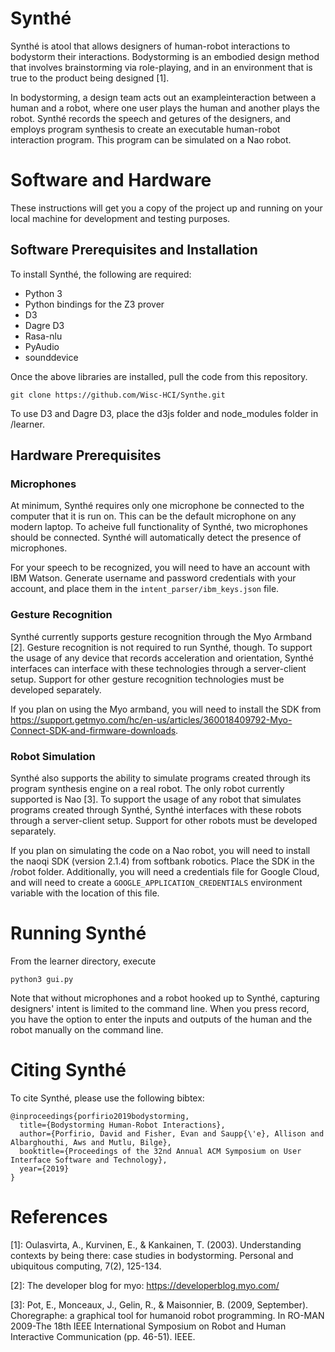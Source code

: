 # Synthé

Synthé is atool that allows designers of human-robot interactions to bodystorm their interactions. Bodystorming is an embodied design method that involves brainstorming via role-playing, and in an environment that is true to the product being designed [1].

In bodystorming, a design team acts out an exampleinteraction between a human and a robot, where one user plays the human and another plays the robot. Synthé records the speech and getures of the designers, and employs program synthesis to create an executable human-robot interaction program. This program can be simulated on a Nao robot.

# Software and Hardware

These instructions will get you a copy of the project up and running on your local machine for development and testing purposes.

## Software Prerequisites and Installation

To install Synthé, the following are required:

- Python 3
- Python bindings for the Z3 prover
- D3
- Dagre D3
- Rasa-nlu
- PyAudio
- sounddevice

Once the above libraries are installed, pull the code from this repository.

```
git clone https://github.com/Wisc-HCI/Synthe.git
```

To use D3 and Dagre D3, place the d3js folder and node_modules folder in /learner.

## Hardware Prerequisites

### Microphones

At minimum, Synthé requires only one microphone be connected to the computer that it is run on. This can be the default microphone on any modern laptop. To acheive full functionality of Synthé, two microphones should be connected. Synthé will automatically detect the presence of microphones.

For your speech to be recognized, you will need to have an account with IBM Watson. Generate username and password credentials with your account, and place them in the ```intent_parser/ibm_keys.json``` file.

### Gesture Recognition

Synthé currently supports gesture recognition through the Myo Armband [2]. Gesture recognition is not required to run Synthé, though. To support the usage of any device that records acceleration and orientation, Synthé interfaces can interface with these technologies through a server-client setup. Support for other gesture recognition technologies must be developed separately.

If you plan on using the Myo armband, you will need to install the SDK from https://support.getmyo.com/hc/en-us/articles/360018409792-Myo-Connect-SDK-and-firmware-downloads.

### Robot Simulation

Synthé also supports the ability to simulate programs created through its program synthesis engine on a real robot. The only robot currently supported is Nao [3]. To support the usage of any robot that simulates programs created through Synthé, Synthé interfaces with these robots through a server-client setup. Support for other robots must be developed separately.

If you plan on simulating the code on a Nao robot, you will need to install the naoqi SDK (version 2.1.4) from softbank robotics. Place the SDK in the /robot folder. Additionally, you will need a credentials file for Google Cloud, and will need to create a ```GOOGLE_APPLICATION_CREDENTIALS``` environment variable with the location of this file.

# Running Synthé

From the learner directory, execute

```
python3 gui.py
```

Note that without microphones and a robot hooked up to Synthé, capturing designers' intent is limited to the command line. When you press record, you have the option to enter the inputs and outputs of the human and the robot manually on the command line.

# Citing Synthé

To cite Synthé, please use the following bibtex:

```
@inproceedings{porfirio2019bodystorming,
  title={Bodystorming Human-Robot Interactions},
  author={Porfirio, David and Fisher, Evan and Saupp{\'e}, Allison and Albarghouthi, Aws and Mutlu, Bilge},
  booktitle={Proceedings of the 32nd Annual ACM Symposium on User Interface Software and Technology},
  year={2019}
}
```

# References

[1]: Oulasvirta, A., Kurvinen, E., & Kankainen, T. (2003). Understanding contexts by being there: case studies in bodystorming. Personal and ubiquitous computing, 7(2), 125-134.

[2]: The developer blog for myo: https://developerblog.myo.com/

[3]: Pot, E., Monceaux, J., Gelin, R., & Maisonnier, B. (2009, September). Choregraphe: a graphical tool for humanoid robot programming. In RO-MAN 2009-The 18th IEEE International Symposium on Robot and Human Interactive Communication (pp. 46-51). IEEE.
